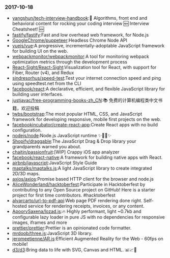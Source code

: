 ### 2017-10-18 
* [yangshun/tech-interview-handbook](https://github.com//yangshun/tech-interview-handbook):💯 Algorithms, front end and behavioral content for rocking your coding interview 🆕 Interview Cheatsheet! 🆕 
* [fastify/fastify](https://github.com//fastify/fastify):Fast and low overhead web framework, for Node.js 
* [GoogleChrome/puppeteer](https://github.com//GoogleChrome/puppeteer):Headless Chrome Node API 
* [vuejs/vue](https://github.com//vuejs/vue):A progressive, incrementally-adoptable JavaScript framework for building UI on the web. 
* [webpackmonitor/webpackmonitor](https://github.com//webpackmonitor/webpackmonitor):A tool for monitoring webpack optimization metrics through the development process 
* [React-Sight/React-Sight](https://github.com//React-Sight/React-Sight):Visualization tool for React, with support for Fiber, Router (v4), and Redux 
* [sindresorhus/speed-test](https://github.com//sindresorhus/speed-test):Test your internet connection speed and ping using speedtest.net from the CLI 
* [facebook/react](https://github.com//facebook/react):A declarative, efficient, and flexible JavaScript library for building user interfaces. 
* [justjavac/free-programming-books-zh_CN](https://github.com//justjavac/free-programming-books-zh_CN):📚 免费的计算机编程类中文书籍，欢迎投稿 
* [twbs/bootstrap](https://github.com//twbs/bootstrap):The most popular HTML, CSS, and JavaScript framework for developing responsive, mobile first projects on the web. 
* [facebookincubator/create-react-app](https://github.com//facebookincubator/create-react-app):Create React apps with no build configuration. 
* [nodejs/node](https://github.com//nodejs/node):Node.js JavaScript runtime ✨🐢🚀✨ 
* [Shopify/draggable](https://github.com//Shopify/draggable):The JavaScript Drag & Drop library your grandparents warned you about. 
* [chaitin/passionfruit](https://github.com//chaitin/passionfruit):[WIP] Crappy iOS app analyzer 
* [facebook/react-native](https://github.com//facebook/react-native):A framework for building native apps with React. 
* [airbnb/javascript](https://github.com//airbnb/javascript):JavaScript Style Guide 
* [maptalks/maptalks.js](https://github.com//maptalks/maptalks.js):A light JavaScript library to create integrated 2D/3D maps. 
* [axios/axios](https://github.com//axios/axios):Promise based HTTP client for the browser and node.js 
* [AliceWonderland/hacktoberfest](https://github.com//AliceWonderland/hacktoberfest):Participate in Hacktoberfest by contributing to any Open Source project on GitHub! Here is a starter project for first time contributors. #hacktoberfest 
* [alvarcarto/url-to-pdf-api](https://github.com//alvarcarto/url-to-pdf-api):Web page PDF rendering done right. Self-hosted service for rendering receipts, invoices, or any content. 
* [ApoorvSaxena/lozad.js](https://github.com//ApoorvSaxena/lozad.js):🔥 Highly performant, light ~0.7kb and configurable lazy loader in pure JS with no dependencies for responsive images, iframes and more 
* [prettier/prettier](https://github.com//prettier/prettier):Prettier is an opinionated code formatter. 
* [mrdoob/three.js](https://github.com//mrdoob/three.js):JavaScript 3D library. 
* [jeromeetienne/AR.js](https://github.com//jeromeetienne/AR.js):Efficient Augmented Reality for the Web - 60fps on mobile! 
* [d3/d3](https://github.com//d3/d3):Bring data to life with SVG, Canvas and HTML. 📊📈🎉 
